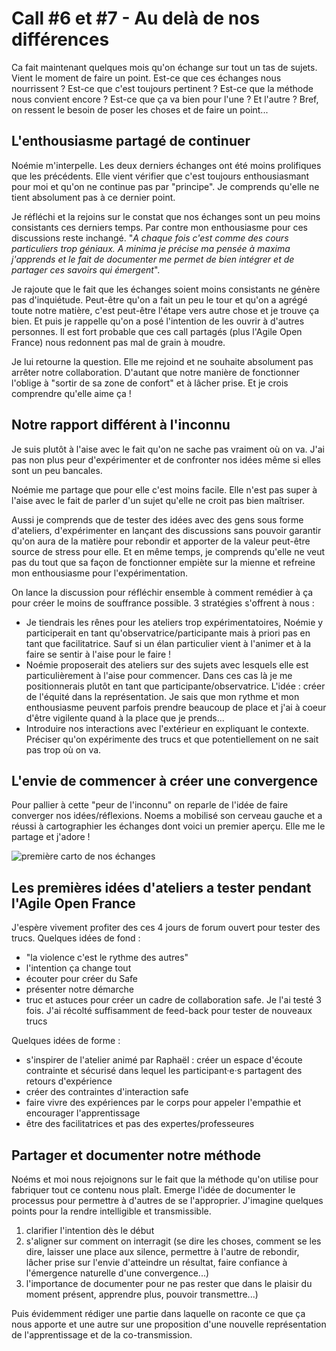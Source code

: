 # Call #6 et #7 - Au delà de nos différences

Ca fait maintenant quelques mois qu'on échange sur tout un tas de sujets. Vient le moment de faire un point. Est-ce que ces échanges nous nourrissent ? Est-ce que c'est toujours pertinent ? Est-ce que la méthode nous convient encore ? Est-ce que ça va bien pour l'une ? Et l'autre ? Bref, on ressent le besoin de poser les choses et de faire un point...

## L'enthousiasme partagé de continuer 
Noémie m'interpelle. Les deux derniers échanges ont été moins prolifiques que les précédents. Elle vient vérifier que c'est toujours enthousiasmant pour moi et qu'on ne continue pas par "principe". Je comprends qu'elle ne tient absolument pas à ce dernier point. 

Je réfléchi et la rejoins sur le constat que nos échanges sont un peu moins consistants ces derniers temps. Par contre mon enthousiasme pour ces discussions reste inchangé. "*A chaque fois c'est comme des cours particuliers trop géniaux. A minima je précise ma pensée à maxima j'apprends et le fait de documenter me permet de bien intégrer et de partager ces savoirs qui émergent*".

Je rajoute que le fait que les échanges soient moins consistants ne génère pas d'inquiétude. Peut-être qu'on a fait un peu le tour et qu'on a agrégé toute notre matière, c'est peut-être l'étape vers autre chose et je trouve ça bien. Et puis je rappelle qu'on a posé l'intention de les ouvrir à d'autres personnes. Il est fort probable que ces call partagés (plus l'Agile Open France) nous redonnent pas mal de grain à moudre. 

Je lui retourne la question. Elle me rejoind et ne souhaite absolument pas arrêter notre collaboration. D'autant que notre manière de fonctionner l'oblige à "sortir de sa zone de confort" et à lâcher prise. Et je crois comprendre qu'elle aime ça !

## Notre rapport différent à l'inconnu
Je suis plutôt à l'aise avec le fait qu'on ne sache pas vraiment où on va. J'ai pas non plus peur d'expérimenter et de confronter nos idées même si elles sont un peu bancales. 

Noémie me partage que pour elle c'est moins facile. Elle n'est pas super à l'aise avec le fait de parler d'un sujet qu'elle ne croit pas bien maîtriser. 

Aussi je comprends que de tester des idées avec des gens sous forme d'ateliers, d'expérimenter en lançant des discussions sans pouvoir garantir qu'on aura de la matière pour rebondir et apporter de la valeur peut-être source de stress pour elle. Et en même temps, je comprends qu'elle ne veut pas du tout que sa façon de fonctionner empiète sur la mienne et refreine mon enthousiasme pour l'expérimentation. 

On lance la discussion pour réfléchir ensemble à comment remédier à ça pour créer le moins de souffrance possible. 3 stratégies s'offrent à nous : 
- Je tiendrais les rênes pour les ateliers trop expérimentatoires, Noémie y participerait en tant qu'observatrice/participante mais à priori pas en tant que facilitatrice. Sauf si un élan particulier vient à l'animer et à la faire se sentir à l'aise pour le faire ! 
- Noémie proposerait des ateliers sur des sujets avec lesquels elle est particulièrement à l'aise pour commencer. Dans ces cas là je me positionnerais plutôt en tant que participante/observatrice. L'idée : créer de l'équité dans la représentation. Je sais que mon rythme et mon enthousiasme peuvent parfois prendre beaucoup de place et j'ai à coeur d'être vigilente quand à la place que je prends...
- Introduire nos interactions avec l'extérieur en expliquant le contexte. Préciser qu'on expérimente des trucs et que potentiellement on ne sait pas trop où on va. 

## L'envie de commencer à créer une convergence
Pour pallier à cette "peur de l'inconnu" on reparle de l'idée de faire converger nos idées/réflexions. Noems a mobilisé son cerveau gauche 
et a réussi à cartographier les échanges dont voici un premier aperçu. Elle me le partage et j'adore !

![première carto de nos échanges](https://raw.githubusercontent.com/Julia-barbelane/des-conf-entre-meufs/master/medias/debut-de-carto-des-echanges.jpg)

## Les premières idées d'ateliers a tester pendant l'Agile Open France 
J'espère vivement profiter des ces 4 jours de forum ouvert pour tester des trucs. Quelques idées de fond : 
- "la violence c'est le rythme des autres"
- l'intention ça change tout
- écouter pour créer du Safe
- présenter notre démarche
- truc et astuces pour créer un cadre de collaboration safe. Je l'ai testé 3 fois. J'ai récolté suffisamment de feed-back pour tester de nouveaux trucs

Quelques idées de forme : 
- s'inspirer de l'atelier animé par Raphaël : créer un espace d'écoute contrainte et sécurisé dans lequel les participant·e·s partagent des retours d'expérience
- créer des contraintes d'interaction safe
- faire vivre des expériences par le corps pour appeler l'empathie et encourager l'apprentissage
- être des facilitatrices et pas des expertes/professeures

## Partager et documenter notre méthode
Noéms et moi nous rejoignons sur le fait que la méthode qu'on utilise pour fabriquer tout ce contenu nous plaît. Emerge l'idée de documenter le processus pour permettre à d'autres de se l'approprier. J'imagine quelques points pour la rendre intelligible et transmissible.

1) clarifier l'intention dès le début
2) s'aligner sur comment on interragit (se dire les choses, comment se les dire, laisser une place aux silence, permettre à l'autre de rebondir, lâcher prise sur l'envie d'atteindre un résultat, faire confiance à l'émergence naturelle d'une convergence...)
3) l'importance de documenter pour ne pas rester que dans le plaisir du moment présent, apprendre plus, pouvoir transmettre...)

Puis évidemment rédiger une partie dans laquelle on raconte ce que ça nous apporte et une autre sur une proposition d'une nouvelle représentation de l'apprentissage et de la co-transmission. 






